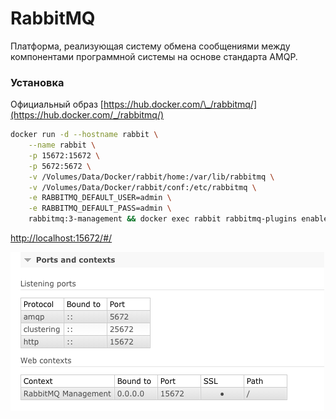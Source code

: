 # **RabbitMQ**

Платформа, реализующая систему обмена сообщениями между компонентами программной системы на основе стандарта AMQP.

### Установка

Официальный образ [https://hub.docker.com/\_/rabbitmq/](https://hub.docker.com/_/rabbitmq/)

```bash
docker run -d --hostname rabbit \
    --name rabbit \
    -p 15672:15672 \
    -p 5672:5672 \
    -v /Volumes/Data/Docker/rabbit/home:/var/lib/rabbitmq \
    -v /Volumes/Data/Docker/rabbit/conf:/etc/rabbitmq \
    -e RABBITMQ_DEFAULT_USER=admin \
    -e RABBITMQ_DEFAULT_PASS=admin \
    rabbitmq:3-management && docker exec rabbit rabbitmq-plugins enable rabbitmq_management
```

[http://localhost:15672/\#/](http://localhost:15672/#/)

![](/assets/4633.png)

